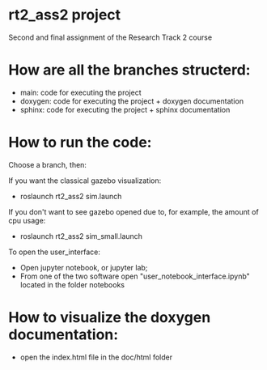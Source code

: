 # rt2_ass2 project
Second and final assignment of the Research Track 2 course

# How are all the branches structerd:

- main: code for executing the project 
- doxygen: code for executing the project + doxygen documentation
- sphinx: code for executing the project + sphinx documentation

# How to run the code:

Choose a branch, then: 

If you want the classical gazebo visualization:

- roslaunch rt2_ass2 sim.launch
 
If you don't want to see gazebo opened due to, for example, the amount of cpu usage:
 
- roslaunch rt2_ass2 sim_small.launch
 
To open the user_interface:
  
- Open jupyter notebook, or jupyter lab;
- From one of the two software open "user_notebook_interface.ipynb" located in the folder notebooks

# How to visualize the doxygen documentation:
- open the index.html file in the doc/html folder
